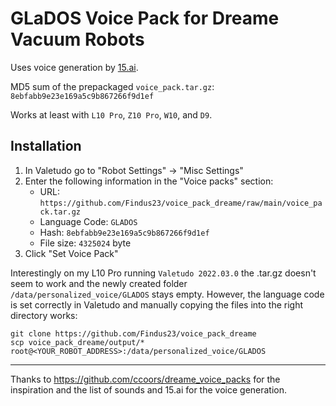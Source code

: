 # GLaDOS Voice Pack for Dreame Vacuum Robots

Uses voice generation by [15.ai](https://15.ai/).

MD5 sum of the prepackaged `voice_pack.tar.gz`:  
`8ebfabb9e23e169a5c9b867266f9d1ef`

Works at least with `L10 Pro`, `Z10 Pro`, `W10`, and `D9`.

## Installation

1. In Valetudo go to "Robot Settings" -> "Misc Settings"
1. Enter the following information in the "Voice packs" section:
    - URL: `https://github.com/Findus23/voice_pack_dreame/raw/main/voice_pack.tar.gz`
    - Language Code: `GLADOS`
    - Hash: `8ebfabb9e23e169a5c9b867266f9d1ef`
    - File size: `4325024` byte
1. Click "Set Voice Pack"

Interestingly on my L10 Pro running `Valetudo 2022.03.0` the .tar.gz doesn't seem to work and the newly created folder `/data/personalized_voice/GLADOS` stays empty.
However, the language code is set correctly in Valetudo and manually copying the files into the right directory works:

```
git clone https://github.com/Findus23/voice_pack_dreame
scp voice_pack_dreame/output/* root@<YOUR_ROBOT_ADDRESS>:/data/personalized_voice/GLADOS
```

-----
Thanks to https://github.com/ccoors/dreame_voice_packs for the inspiration and the list of sounds and 15.ai for the voice generation.
